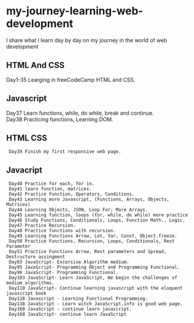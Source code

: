 # my-journey-learning-web-development
I share what I learn day by day on my journey in the world of web development

## HTML And CSS
Day1-35 Learging in freeCodeCamp HTML and CSS.

## Javascript


Day37 Learn functions, while, do while, break
     and continue.<br>
Day38 Practicing functions, Learning DOM.
               

## HTML CSS

     Day39 Finish my first responsive web page.
     
   
## Javacript


     Day40 Practice for each, for in.
     Day41 learn function, matrices.
     Day42 Practice Function, Operators, Conditions.
     Day43 Learning more Javascript, (Functions, Arrays, Objects, Matrices)
     Day44 Learning Objects, JSON, Loop For; More Arrays.
     Day45 Learning function, loops (for, while, do while) more practice
     Day46 Study Functions, Conditionals, Loops, Function Math., Logic.
     Day47 Practice Recursion.
     Day48 Practice functions with recursion.
     Day49 Learning Functions Arrow, Let, Var, Const, Object.freeze.
     Day50 Practice Functions, Recursion, Loops, Conditionals, Rest Parameter
     Day51 Practice Functions Arrow, Rest parameters and Spread, Destructure assingment
     Day83 JavaScript- Excersise Algorithm medium.
     Day95 JavaScript- Programming Object and Programming Functional.
     Day96 JavaScript- Programming Functional.
     Day103 JavaScript- Learn JavaScript, We begin the challenges of medium algorithms.
     Day110 JavaScript- Continue learning javascript with the eloquent javascript book
     Day128 Javascript - Learning Functional Programming.
     Day138 JavaScript - Learn witch JavaScript.info is good web page.
     Day160 JavaScript - continue learn javascript.
     Day168 JavaScript- continue learn JavaScript 
